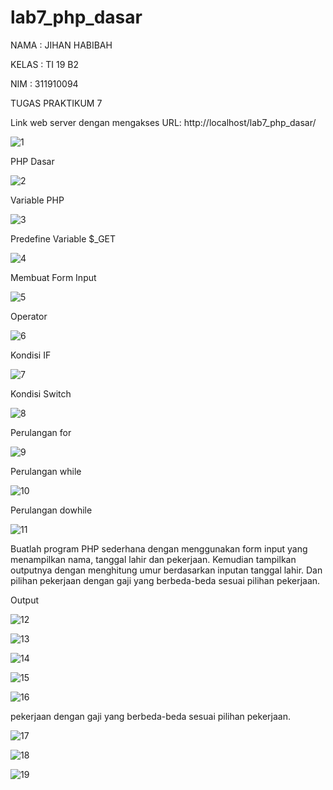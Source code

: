 # lab7_php_dasar

NAMA : JIHAN HABIBAH

KELAS : TI 19 B2

NIM : 311910094

TUGAS PRAKTIKUM 7

Link web server dengan mengakses URL: http://localhost/lab7_php_dasar/   

![1](https://user-images.githubusercontent.com/81526294/117673926-73918880-b1d5-11eb-994a-80b17fa5a1ce.PNG)

PHP Dasar 

![2](https://user-images.githubusercontent.com/81526294/117673942-755b4c00-b1d5-11eb-9e72-ea111fe0e06f.PNG)

Variable PHP 

![3](https://user-images.githubusercontent.com/81526294/117673949-77bda600-b1d5-11eb-9b49-8018b92a5cbd.PNG)

Predefine Variable $_GET 

![4](https://user-images.githubusercontent.com/81526294/117673957-79876980-b1d5-11eb-85da-9d7aad3618ec.PNG)

Membuat Form Input  

![5](https://user-images.githubusercontent.com/81526294/117673966-7be9c380-b1d5-11eb-93e2-970e54a729fd.PNG)

Operator

![6](https://user-images.githubusercontent.com/81526294/117673977-7e4c1d80-b1d5-11eb-863d-df687dbc94cd.PNG)

Kondisi IF 

![7](https://user-images.githubusercontent.com/81526294/117673984-7f7d4a80-b1d5-11eb-8f24-03a743e668ef.PNG)

Kondisi Switch 

![8](https://user-images.githubusercontent.com/81526294/117673992-80ae7780-b1d5-11eb-95a3-76b6b6c2535e.PNG)

Perulangan for 

![9](https://user-images.githubusercontent.com/81526294/117674003-82783b00-b1d5-11eb-8c07-d8267bd4f7cc.PNG)

Perulangan while 

![10](https://user-images.githubusercontent.com/81526294/117674013-8441fe80-b1d5-11eb-8734-87b926d09b36.PNG)

Perulangan dowhile 

![11](https://user-images.githubusercontent.com/81526294/117674021-85732b80-b1d5-11eb-8508-cf8f7185f73b.PNG)

Buatlah program PHP sederhana dengan menggunakan form input yang menampilkan nama, tanggal lahir dan pekerjaan. Kemudian tampilkan outputnya dengan menghitung umur berdasarkan inputan tanggal lahir. Dan pilihan pekerjaan dengan gaji yang berbeda-beda sesuai pilihan pekerjaan.  

Output

![12](https://user-images.githubusercontent.com/81526294/117674030-873cef00-b1d5-11eb-8bed-15fe440298d3.PNG)

![13](https://user-images.githubusercontent.com/81526294/117674033-886e1c00-b1d5-11eb-90c8-2087a0300326.png)

![14](https://user-images.githubusercontent.com/81526294/117674046-8ad07600-b1d5-11eb-8c11-9a34b62e9d33.png)

![15](https://user-images.githubusercontent.com/81526294/117674050-8b690c80-b1d5-11eb-9e88-d6114339405d.png)

![16](https://user-images.githubusercontent.com/81526294/117674061-8d32d000-b1d5-11eb-8f1e-593faa285d49.PNG)

pekerjaan dengan gaji yang berbeda-beda sesuai pilihan pekerjaan.  

![17](https://user-images.githubusercontent.com/81526294/117674064-8dcb6680-b1d5-11eb-919f-a874f0cbfca8.PNG)

![18](https://user-images.githubusercontent.com/81526294/117674069-8efc9380-b1d5-11eb-904f-756b0abe3568.PNG)

![19](https://user-images.githubusercontent.com/81526294/117674125-9a4fbf00-b1d5-11eb-997d-874432a81e36.PNG)
